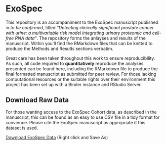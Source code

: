 # ExoSpec

This repository is an accompaniment to the ExoSpec manuscript published in _to be confirmed_, titled 
_"Detecting clinically significant prostate cancer with urine: a multivariable risk model integrating urinary proteomic and cell-free RNA data"_. 
The repository forms the anlayses and results of the manuscript. Within you'll find the RMarkdown files that can be knitted to produce the Methods and Results sections verbatim. 

Great care has been taken throughout this work to ensure reproducibility. As such, all code required to **quantitatively** reproduce the analyses presented can be found here, including the RMarkdown file to produce the final formatted manuscript as submitted for peer review. For those lacking computational resources or the suitable rights over their environment this project has been set up with a Binder instance and RStudio Server.

## Download Raw Data

For those wanting access to the ExoSpec Cohort data, as described in the manuscript, this can be found as an easy to use CSV file in a tidy format for convience. Please cite the ExoSpec manuscript as appropriate if this dataset is used.

[Download ExoSpec Data](https://github.com/Shedimus/ExoSpec/raw/master/output/data_out/ExoSpec_Cohort.csv) (Right click and Save As)
